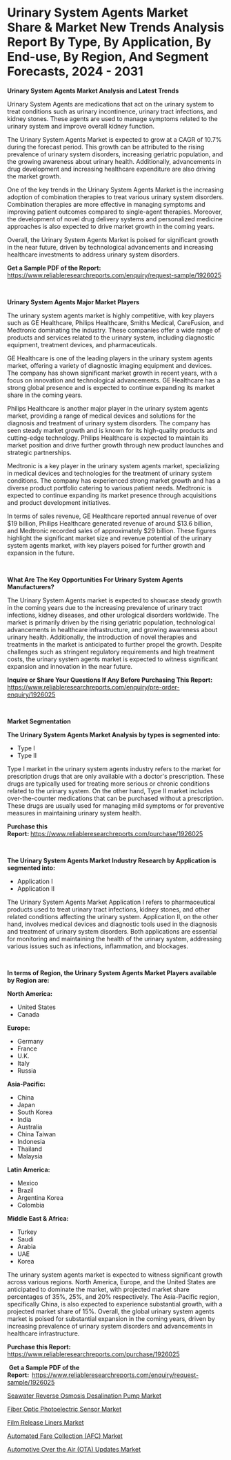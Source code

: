 <p><h1>Urinary System Agents Market Share & Market New Trends Analysis Report By Type, By Application, By End-use, By Region, And Segment Forecasts, 2024 - 2031</h1></p><p><strong>Urinary System Agents Market Analysis and Latest Trends</strong></p>
<p><p>Urinary System Agents are medications that act on the urinary system to treat conditions such as urinary incontinence, urinary tract infections, and kidney stones. These agents are used to manage symptoms related to the urinary system and improve overall kidney function.</p><p>The Urinary System Agents Market is expected to grow at a CAGR of 10.7% during the forecast period. This growth can be attributed to the rising prevalence of urinary system disorders, increasing geriatric population, and the growing awareness about urinary health. Additionally, advancements in drug development and increasing healthcare expenditure are also driving the market growth.</p><p>One of the key trends in the Urinary System Agents Market is the increasing adoption of combination therapies to treat various urinary system disorders. Combination therapies are more effective in managing symptoms and improving patient outcomes compared to single-agent therapies. Moreover, the development of novel drug delivery systems and personalized medicine approaches is also expected to drive market growth in the coming years.</p><p>Overall, the Urinary System Agents Market is poised for significant growth in the near future, driven by technological advancements and increasing healthcare investments to address urinary system disorders.</p></p>
<p><strong>Get a Sample PDF of the Report:&nbsp;</strong> <a href="https://www.reliableresearchreports.com/enquiry/request-sample/1926025">https://www.reliableresearchreports.com/enquiry/request-sample/1926025</a></p>
<p>&nbsp;</p>
<p><strong>Urinary System Agents Major Market Players</strong></p>
<p><p>The urinary system agents market is highly competitive, with key players such as GE Healthcare, Philips Healthcare, Smiths Medical, CareFusion, and Medtronic dominating the industry. These companies offer a wide range of products and services related to the urinary system, including diagnostic equipment, treatment devices, and pharmaceuticals.</p><p>GE Healthcare is one of the leading players in the urinary system agents market, offering a variety of diagnostic imaging equipment and devices. The company has shown significant market growth in recent years, with a focus on innovation and technological advancements. GE Healthcare has a strong global presence and is expected to continue expanding its market share in the coming years.</p><p>Philips Healthcare is another major player in the urinary system agents market, providing a range of medical devices and solutions for the diagnosis and treatment of urinary system disorders. The company has seen steady market growth and is known for its high-quality products and cutting-edge technology. Philips Healthcare is expected to maintain its market position and drive further growth through new product launches and strategic partnerships.</p><p>Medtronic is a key player in the urinary system agents market, specializing in medical devices and technologies for the treatment of urinary system conditions. The company has experienced strong market growth and has a diverse product portfolio catering to various patient needs. Medtronic is expected to continue expanding its market presence through acquisitions and product development initiatives.</p><p>In terms of sales revenue, GE Healthcare reported annual revenue of over $19 billion, Philips Healthcare generated revenue of around $13.6 billion, and Medtronic recorded sales of approximately $29 billion. These figures highlight the significant market size and revenue potential of the urinary system agents market, with key players poised for further growth and expansion in the future.</p></p>
<p>&nbsp;</p>
<p><strong>What Are The Key Opportunities For Urinary System Agents Manufacturers?</strong></p>
<p><p>The Urinary System Agents market is expected to showcase steady growth in the coming years due to the increasing prevalence of urinary tract infections, kidney diseases, and other urological disorders worldwide. The market is primarily driven by the rising geriatric population, technological advancements in healthcare infrastructure, and growing awareness about urinary health. Additionally, the introduction of novel therapies and treatments in the market is anticipated to further propel the growth. Despite challenges such as stringent regulatory requirements and high treatment costs, the urinary system agents market is expected to witness significant expansion and innovation in the near future.</p></p>
<p><strong>Inquire or Share Your Questions If Any Before Purchasing This Report:</strong> <a href="https://www.reliableresearchreports.com/enquiry/pre-order-enquiry/1926025">https://www.reliableresearchreports.com/enquiry/pre-order-enquiry/1926025</a></p>
<p>&nbsp;</p>
<p><strong>Market Segmentation</strong></p>
<p><strong>The Urinary System Agents Market Analysis by types is segmented into:</strong></p>
<p><ul><li>Type I</li><li>Type II</li></ul></p>
<p><p>Type I market in the urinary system agents industry refers to the market for prescription drugs that are only available with a doctor's prescription. These drugs are typically used for treating more serious or chronic conditions related to the urinary system. On the other hand, Type II market includes over-the-counter medications that can be purchased without a prescription. These drugs are usually used for managing mild symptoms or for preventive measures in maintaining urinary system health.</p></p>
<p><strong>Purchase this Report:&nbsp;</strong><a href="https://www.reliableresearchreports.com/purchase/1926025">https://www.reliableresearchreports.com/purchase/1926025</a></p>
<p>&nbsp;</p>
<p><strong>The Urinary System Agents Market Industry Research by Application is segmented into:</strong></p>
<p><ul><li>Application I</li><li>Application II</li></ul></p>
<p><p>The Urinary System Agents Market Application I refers to pharmaceutical products used to treat urinary tract infections, kidney stones, and other related conditions affecting the urinary system. Application II, on the other hand, involves medical devices and diagnostic tools used in the diagnosis and treatment of urinary system disorders. Both applications are essential for monitoring and maintaining the health of the urinary system, addressing various issues such as infections, inflammation, and blockages.</p></p>
<p>&nbsp;</p>
<p><strong>In terms of Region, the Urinary System Agents Market Players available by Region are:</strong></p>
<p>
    <p> <strong> North America: </strong>
        <ul>
            <li>United States</li>
            <li>Canada</li>
        </ul>
        </p> 
    <p> <strong> Europe: </strong>
        <ul>
            <li>Germany</li>
            <li>France</li>
            <li>U.K.</li>
            <li>Italy</li>
            <li>Russia</li>
        </ul>
        </p> 
    <p> <strong> Asia-Pacific: </strong>
        <ul>
            <li>China</li>
            <li>Japan</li>
            <li>South Korea</li>
            <li>India</li>
            <li>Australia</li>
            <li>China Taiwan</li>
            <li>Indonesia</li>
            <li>Thailand</li>
            <li>Malaysia</li>
        </ul>
        </p> 
    <p> <strong> Latin America: </strong>
        <ul>
            <li>Mexico</li>
            <li>Brazil</li>
            <li>Argentina Korea</li>
            <li>Colombia</li>
        </ul>
        </p> 
    <p> <strong> Middle East & Africa: </strong>
        <ul>
            <li>Turkey</li>
            <li>Saudi</li>
            <li>Arabia</li>
            <li>UAE</li>
            <li>Korea</li>
        </ul>
    </p>
    </p>
<p><p>The urinary system agents market is expected to witness significant growth across various regions. North America, Europe, and the United States are anticipated to dominate the market, with projected market share percentages of 35%, 25%, and 20% respectively. The Asia-Pacific region, specifically China, is also expected to experience substantial growth, with a projected market share of 15%. Overall, the global urinary system agents market is poised for substantial expansion in the coming years, driven by increasing prevalence of urinary system disorders and advancements in healthcare infrastructure.</p></p>
<p><strong>Purchase this Report: </strong><a href="https://www.reliableresearchreports.com/purchase/1926025">https://www.reliableresearchreports.com/purchase/1926025</a></p>
<p>&nbsp;<strong>Get a Sample PDF of the Report:&nbsp;&nbsp;</strong><a href="https://www.reliableresearchreports.com/enquiry/request-sample/1926025">https://www.reliableresearchreports.com/enquiry/request-sample/1926025</a></p>
<p><strong></strong></p>
<p><p><a href="https://automatic-knee-4c7.notion.site/Seawater-Reverse-Osmosis-Desalination-Pump-Market-Size-and-Growth-Market-Segmentation-Regional-and-d05f1770b8fb47e2807e920056153b44">Seawater Reverse Osmosis Desalination Pump Market</a></p><p><a href="https://view.publitas.com/reportprime-1/fiber-optic-photoelectric-sensor-market-size-market-trends-and-growth-outlook-forecasted-for-period-from-2024-to-2031/">Fiber Optic Photoelectric Sensor Market</a></p><p><a href="https://view.publitas.com/reportprime-1/film-release-liners-market-research-report-provides-thorough-industry-overview-which-offers-an-in-depth-analysis-of-product-trends-and-new-market-divisions/">Film Release Liners Market</a></p><p><a href="https://sulfuric-clavicle-d39.notion.site/Automated-Fare-Collection-AFC-Market-Offer-Valuable-Insights-into-Market-Size-Market-Share-Marke-53b15e82e2904df0a73350f4878bc8e2">Automated Fare Collection (AFC) Market</a></p><p><a href="https://automatic-knee-4c7.notion.site/Automotive-Over-the-Air-OTA-Updates-Market-Size-Reflecting-a-Forecast-Till-2031-Market-By-Type-B-e90e609dab3f43babd58d2c18632020c">Automotive Over the Air (OTA) Updates Market</a></p></p>